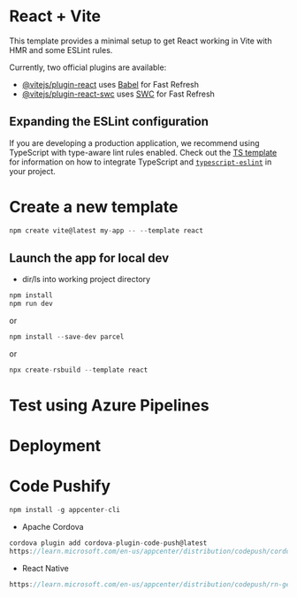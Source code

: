 # React + Vite

This template provides a minimal setup to get React working in Vite with HMR and some ESLint rules.

Currently, two official plugins are available:

- [@vitejs/plugin-react](https://github.com/vitejs/vite-plugin-react/blob/main/packages/plugin-react) uses [Babel](https://babeljs.io/) for Fast Refresh
- [@vitejs/plugin-react-swc](https://github.com/vitejs/vite-plugin-react/blob/main/packages/plugin-react-swc) uses [SWC](https://swc.rs/) for Fast Refresh

## Expanding the ESLint configuration

If you are developing a production application, we recommend using TypeScript with type-aware lint rules enabled. Check out the [TS template](https://github.com/vitejs/vite/tree/main/packages/create-vite/template-react-ts) for information on how to integrate TypeScript and [`typescript-eslint`](https://typescript-eslint.io) in your project.

# Create a new template
```js
npm create vite@latest my-app -- --template react
```
## Launch the app for local dev
- dir/ls into working project directory
```js
npm install
npm run dev
```
or
```js
npm install --save-dev parcel
```
or
```js
npx create-rsbuild --template react
```
# Test using Azure Pipelines
# Deployment
# Code Pushify
```js
npm install -g appcenter-cli
```
- Apache Cordova
```js
cordova plugin add cordova-plugin-code-push@latest
https://learn.microsoft.com/en-us/appcenter/distribution/codepush/cordova#getting-started
```
- React Native
```js
https://learn.microsoft.com/en-us/appcenter/distribution/codepush/rn-get-started
```
